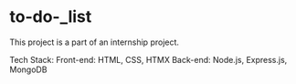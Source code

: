 # to-do-_list

This project is a part of an internship project.

Tech Stack: 
Front-end: HTML, CSS, HTMX
Back-end: Node.js, Express.js, MongoDB
